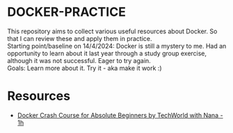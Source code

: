 # DOCKER-PRACTICE
This repository aims to collect various useful resources about Docker. So that I can review these and apply them in practice. \
Starting point/baseline on 14/4/2024: Docker is still a mystery to me. Had an opportunity to learn about it last year through a study group exercise, although it was not successful. Eager to try again. \
Goals: Learn more about it. Try it - aka make it work :)

# Resources
* [Docker Crash Course for Absolute Beginners by TechWorld with Nana - 1h](https://youtu.be/pg19Z8LL06w?si=pCpn_YpJH3JRUZc2)
